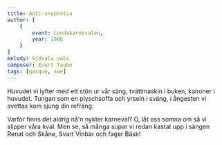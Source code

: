 ```yaml
---
title: Anti-snapsvisa
author: [
	{
		event: Lundakarnevalen,
		year: 1986
	}
]
melody: Sjösala vals
composer: Evert Taube
tags: [gasque, swe]
---
```


Huvudet vi lyfter med ett stön ur vår säng,
tvättmaskin i buken, kanoner i huvudet.
Tungan som en plyschsoffa och yrseln i sväng,
i ångesten vi svettas kom sjung din refräng:

Varför finns det aldrig nå'n nykter karneval?
O, låt oss somna om så vi slipper våra kval.
Men se, så många supar vi redan kastat upp i sängen
Renat och Skåne, Svart Vinbär och fager Bäsk!
